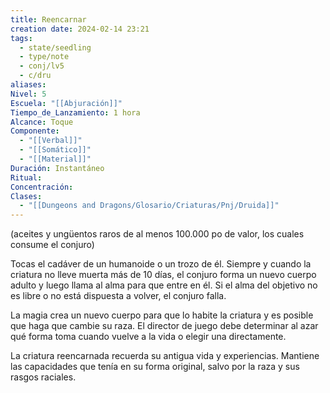 ```yaml
---
title: Reencarnar
creation date: 2024-02-14 23:21
tags:
  - state/seedling
  - type/note
  - conj/lv5
  - c/dru
aliases: 
Nivel: 5
Escuela: "[[Abjuración]]"
Tiempo_de_Lanzamiento: 1 hora
Alcance: Toque
Componente:
  - "[[Verbal]]"
  - "[[Somático]]"
  - "[[Material]]"
Duración: Instantáneo
Ritual: 
Concentración: 
Clases:
  - "[[Dungeons and Dragons/Glosario/Criaturas/Pnj/Druida]]"
---
```

(aceites y ungüentos raros de al menos 100.000 po de valor, los cuales consume el conjuro)

Tocas el cadáver de un humanoide o un trozo de él. Siempre y cuando la criatura no lleve muerta más de 10 días, el conjuro forma un nuevo cuerpo adulto y luego llama al alma para que entre en él. Si el alma del objetivo no es libre o no está dispuesta a volver, el conjuro falla.

La magia crea un nuevo cuerpo para que lo habite la criatura y es posible que haga que cambie su raza. El director de juego debe determinar al azar qué forma toma cuando vuelve a la vida o elegir una directamente.

La criatura reencarnada recuerda su antigua vida y experiencias. Mantiene las capacidades que tenía en su forma original, salvo por la raza y sus rasgos raciales.
